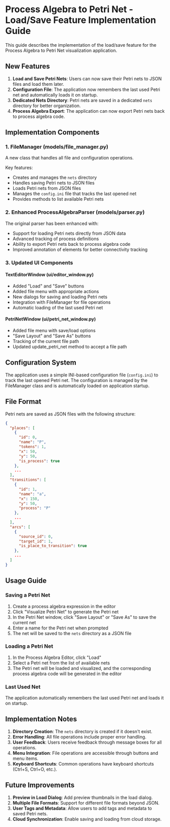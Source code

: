 # Process Algebra to Petri Net - Load/Save Feature Implementation Guide

This guide describes the implementation of the load/save feature for the Process Algebra to Petri Net visualization application.

## New Features

1. **Load and Save Petri Nets**: Users can now save their Petri nets to JSON files and load them later.
2. **Configuration File**: The application now remembers the last used Petri net and automatically loads it on startup.
3. **Dedicated Nets Directory**: Petri nets are saved in a dedicated `nets` directory for better organization.
4. **Process Algebra Export**: The application can now export Petri nets back to process algebra code.

## Implementation Components

### 1. FileManager (models/file_manager.py)

A new class that handles all file and configuration operations.

Key features:
- Creates and manages the `nets` directory
- Handles saving Petri nets to JSON files
- Loads Petri nets from JSON files
- Manages the `config.ini` file that tracks the last opened net
- Provides methods to list available Petri nets

### 2. Enhanced ProcessAlgebraParser (models/parser.py)

The original parser has been enhanced with:
- Support for loading Petri nets directly from JSON data
- Advanced tracking of process definitions
- Ability to export Petri nets back to process algebra code
- Improved annotation of elements for better connectivity tracking

### 3. Updated UI Components

#### TextEditorWindow (ui/editor_window.py)
- Added "Load" and "Save" buttons
- Added file menu with appropriate actions
- New dialogs for saving and loading Petri nets
- Integration with FileManager for file operations
- Automatic loading of the last used Petri net

#### PetriNetWindow (ui/petri_net_window.py)
- Added file menu with save/load options
- "Save Layout" and "Save As" buttons
- Tracking of the current file path
- Updated update_petri_net method to accept a file path

## Configuration System

The application uses a simple INI-based configuration file (`config.ini`) to track the last opened Petri net. The configuration is managed by the FileManager class and is automatically loaded on application startup.

## File Format

Petri nets are saved as JSON files with the following structure:

```json
{
  "places": [
    {
      "id": 0,
      "name": "P",
      "tokens": 1,
      "x": 50,
      "y": 50,
      "is_process": true
    },
    ...
  ],
  "transitions": [
    {
      "id": 1,
      "name": "a",
      "x": 150,
      "y": 50,
      "process": "P"
    },
    ...
  ],
  "arcs": [
    {
      "source_id": 0,
      "target_id": 1,
      "is_place_to_transition": true
    },
    ...
  ]
}
```

## Usage Guide

### Saving a Petri Net

1. Create a process algebra expression in the editor
2. Click "Visualize Petri Net" to generate the Petri net
3. In the Petri Net window, click "Save Layout" or "Save As" to save the current net
4. Enter a name for the Petri net when prompted
5. The net will be saved to the `nets` directory as a JSON file

### Loading a Petri Net

1. In the Process Algebra Editor, click "Load"
2. Select a Petri net from the list of available nets
3. The Petri net will be loaded and visualized, and the corresponding process algebra code will be generated in the editor

### Last Used Net

The application automatically remembers the last used Petri net and loads it on startup.

## Implementation Notes

1. **Directory Creation**: The `nets` directory is created if it doesn't exist.
2. **Error Handling**: All file operations include proper error handling.
3. **User Feedback**: Users receive feedback through message boxes for all operations.
4. **Menu Integration**: File operations are accessible through buttons and menu items.
5. **Keyboard Shortcuts**: Common operations have keyboard shortcuts (Ctrl+S, Ctrl+O, etc.).

## Future Improvements

1. **Preview in Load Dialog**: Add preview thumbnails in the load dialog.
2. **Multiple File Formats**: Support for different file formats beyond JSON.
3. **User Tags and Metadata**: Allow users to add tags and metadata to saved Petri nets.
4. **Cloud Synchronization**: Enable saving and loading from cloud storage.
